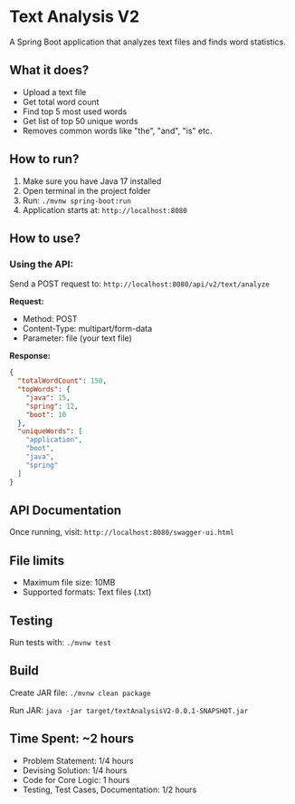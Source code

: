 # Text Analysis V2

A Spring Boot application that analyzes text files and finds word statistics.

## What it does?

- Upload a text file
- Get total word count
- Find top 5 most used words
- Get list of top 50 unique words
- Removes common words like "the", "and", "is" etc.


## How to run?

1. Make sure you have Java 17 installed
2. Open terminal in the project folder
3. Run: `./mvnw spring-boot:run`
4. Application starts at: `http://localhost:8080`

## How to use?

### Using the API:

Send a POST request to: `http://localhost:8080/api/v2/text/analyze`

**Request:**
- Method: POST
- Content-Type: multipart/form-data
- Parameter: file (your text file)

**Response:**
```json
{
  "totalWordCount": 150,
  "topWords": {
    "java": 15,
    "spring": 12,
    "boot": 10
  },
  "uniqueWords": [
    "application",
    "boot",
    "java",
    "spring"
  ]
}
```


## API Documentation

Once running, visit: `http://localhost:8080/swagger-ui.html`

## File limits

- Maximum file size: 10MB
- Supported formats: Text files (.txt)

## Testing

Run tests with: `./mvnw test`

## Build

Create JAR file: `./mvnw clean package`

Run JAR: `java -jar target/textAnalysisV2-0.0.1-SNAPSHOT.jar`

## Time Spent: ~2 hours
- Problem Statement: 1/4 hours
- Devising Solution: 1/4 hours
- Code for Core Logic: 1 hours
- Testing, Test Cases, Documentation: 1/2 hours
